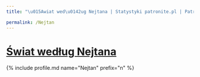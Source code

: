 ```yaml
---
title: "\u015Awiat wed\u0142ug Nejtana | Statystyki patronite.pl | Patromierz"

permalink: /Nejtan
---
```


# [Świat według Nejtana](https://patronite.pl/Nejtan)

{% include profile.md name="Nejtan" prefix="n" %}
